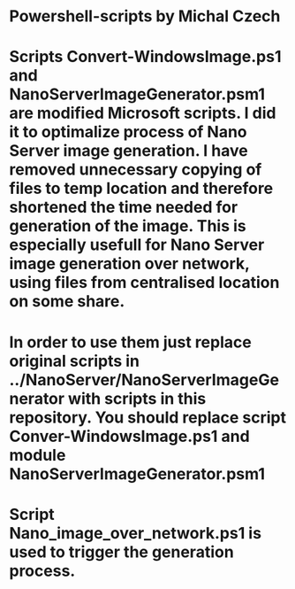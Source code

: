 # Powershell-scripts by Michal Czech
# Scripts Convert-WindowsImage.ps1 and NanoServerImageGenerator.psm1 are modified Microsoft scripts. I did it to optimalize process of Nano Server image generation. I have removed unnecessary copying of files to temp location and therefore shortened the time needed for generation of the image. This is especially usefull for Nano Server image generation over network, using files from centralised location on some share. 
# In order to use them just replace original scripts in ../NanoServer/NanoServerImageGenerator with scripts in this repository. You should replace script Conver-WindowsImage.ps1 and module NanoServerImageGenerator.psm1 
# Script Nano_image_over_network.ps1 is used to trigger the generation process. 

